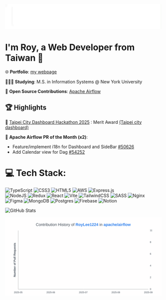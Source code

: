 <img height=80 src="intro.gif">

# I'm Roy, a Web Developer from Taiwan 👋
🌐 **Portfolio**: [my webpage](https://g-portfolio.netlify.app/)<br>

👨🏼‍🎓 **Studying**: M.S. in Information Systems @ New York University

🚀 **Open Source Contributions**: [Apache Airflow](https://github.com/apache/airflow)

## 🏆 Highlights
🏅 [Taipei City Dashboard Hackathon 2025](https://codefest.taipei/2025-spring/past) : Merit Award [(Taipei city dashboard)](https://citydashboard.taipei/dashboard?index=metro&city=taipei)

🌟 **Apache Airflow PR of the Month (x2)**: 
  - Feature/implement i18n for Dashboard and SideBar [#50626](https://github.com/apache/airflow/pull/50626)
  - Add Calendar view for Dag [#54252](https://github.com/apache/airflow/pull/54252)



# 💻 Tech Stack:

![TypeScript](https://img.shields.io/badge/typescript-%23007ACC.svg?style=for-the-badge&logo=typescript&logoColor=white)
![CSS3](https://img.shields.io/badge/css3-%231572B6.svg?style=for-the-badge&logo=css3&logoColor=white)
![HTML5](https://img.shields.io/badge/html5-%23E34F26.svg?style=for-the-badge&logo=html5&logoColor=white)
![AWS](https://img.shields.io/badge/AWS-%23FF9900.svg?style=for-the-badge&logo=amazon-aws&logoColor=white)
![Express.js](https://img.shields.io/badge/express.js-%23404d59.svg?style=for-the-badge&logo=express&logoColor=%2361DAFB)  
![NodeJS](https://img.shields.io/badge/node.js-6DA55F?style=for-the-badge&logo=node.js&logoColor=white)
![Redux](https://img.shields.io/badge/redux-%23593d88.svg?style=for-the-badge&logo=redux&logoColor=white)
![React](https://img.shields.io/badge/react-%2320232a.svg?style=for-the-badge&logo=react&logoColor=%2361DAFB)
![Vite](https://img.shields.io/badge/vite-%23646CFF.svg?style=for-the-badge&logo=vite&logoColor=white)
![TailwindCSS](https://img.shields.io/badge/tailwindcss-%2338B2AC.svg?style=for-the-badge&logo=tailwind-css&logoColor=white)
![SASS](https://img.shields.io/badge/SASS-hotpink.svg?style=for-the-badge&logo=SASS&logoColor=white)
![Nginx](https://img.shields.io/badge/nginx-%23009639.svg?style=for-the-badge&logo=nginx&logoColor=white)
![Figma](https://img.shields.io/badge/figma-%23F24E1E.svg?style=for-the-badge&logo=figma&logoColor=white)
![MongoDB](https://img.shields.io/badge/MongoDB-%234ea94b.svg?style=for-the-badge&logo=mongodb&logoColor=white)
![Postgres](https://img.shields.io/badge/postgres-%23316192.svg?style=for-the-badge&logo=postgresql&logoColor=white)
![Firebase](https://img.shields.io/badge/Firebase-039BE5?style=for-the-badge&logo=Firebase&logoColor=white)
![Notion](https://img.shields.io/badge/Notion-%23000000.svg?style=for-the-badge&logo=notion&logoColor=white)

![GitHub Stats](https://github-readme-stats.vercel.app/api?username=RoyLee1224&show_icons=true&hide_border=true)

<a href="https://github.com/peterxcli/gh-contribution-graph-action/tree/main/">
  <img
      src="./images/RoyLee1224-apache-airflow-contribution-graph.svg"
      alt="GitHub Contribution Graph"
  />
</a>
